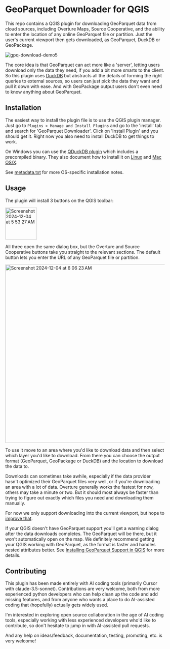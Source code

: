 # GeoParquet Downloader for QGIS

This repo contains a QGIS plugin for downloading GeoParquet data from cloud sources, including Overture Maps, Source Cooperative, and the ability to enter the location of any online GeoParquet file or partition. Just the user's current viewport then gets downloaded, as GeoParquet, DuckDB or GeoPackage.

![gpq-download-demo5](https://github.com/user-attachments/assets/dc862317-1eb6-4ed4-b910-44ae22a60d71)


The core idea is that GeoParquet can act more like a 'server', letting users download only the data they need, if you add a bit more smarts to the client. So this plugin uses [DuckDB](https://duckdb.org/) but abstracts all the details of forming the right queries to external sources, so users can just pick the data they want and pull it down with ease. And with GeoPackage output users don't even need to know anything about GeoParquet.

## Installation

The easiest way to install the plugin file is to use the QGIS plugin manager. Just go to `Plugins > Manage and Install Plugins` and go to 
the 'install' tab and search for 'GeoParquet Downloader'. Click on 'Install Plugin' and you should get it. Right now you also need to install DuckDB
to get things to work. 

On Windows you can use the [QDuckDB plugin](https://oslandia.gitlab.io/qgis/qduckdb/) which includes a precompiled binary. They also document how to install it on [Linux](https://oslandia.gitlab.io/qgis/qduckdb/usage/installation.html#linux) and [Mac OS/X](https://oslandia.gitlab.io/qgis/qduckdb/usage/installation.html#macos).

See [metadata.txt](./metadata.txt) for more OS-specific installation notes.

## Usage

The plugin will install 3 buttons on the QGIS toolbar:

<img width="100" alt="Screenshot 2024-12-04 at 5 53 27 AM" src="https://github.com/user-attachments/assets/7dd43669-5fe1-4536-af08-1df6a427d145">

All three open the same dialog box, but the Overture and Source Cooperative
buttons take you straight to the relevant sections. The default button
lets you enter the URL of any GeoParquet file or partition.

<img width="561" alt="Screenshot 2024-12-04 at 6 06 23 AM" src="https://github.com/user-attachments/assets/7866e0d6-f3eb-4390-bc70-09c931023f56">


To use it move to an area where you'd like to download data and then select which layer you'd like to download. From there you can choose the output format (GeoParquet, GeoPackage or DuckDB) and the location to download the data to.

Downloads can sometimes take awhile, especially if the data provider hasn't optimized their GeoParquet files very well, or if you're downloading an area with a lot of data. Overture generally works the fastest for now, others may take a minute or two. But it should most always be faster than trying to figure out exactly which files you need and downloading them manually.

For now we only support downloading into the current viewport, but hope to [improve that](https://github.com/cholmes/qgis_plugin_gpq_downloader/issues/10). 

If your QGIS doesn't have GeoParquet support you'll get a warning dialog after the data downloads completes. The GeoParquet will be there, but it won't automatically open on the map. We definitely recommend getting your QGIS working with GeoParquet, as the format is faster and handles nested attributes better. See [Installing GeoParquet Support in QGIS](https://github.com/cholmes/qgis_plugin_gpq_downloader/wiki/Installing-GeoParquet-Support-in-QGIS) for more details.


## Contributing

This plugin has been made entirely with AI coding tools (primarily Cursor with claude-3.5-sonnet). Contributions are very welcome, both from more experienced python developers who can help clean up the code and add missing features, and from anyone who wants a place to do AI-assisted coding that (hopefully) actually gets widely used.

I'm interested in exploring open source collaboration in the age of AI coding tools, especially working with less experienced developers who'd like to contribute, so don't hesitate to jump in with AI-assisted pull requests.

And any help on ideas/feedback, documentation, testing, promoting, etc. is very welcome!


 
